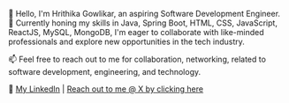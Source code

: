 👋 Hello, I'm Hrithika Gowlikar, an aspiring Software Development Engineer.
🚀 Currently honing my skills in Java, Spring Boot, HTML, CSS, JavaScript, ReactJS, MySQL, MongoDB, I'm eager to collaborate with like-minded professionals and explore new opportunities in the tech industry.

📫 Feel free to reach out to me for collaboration, networking, related to software development, engineering, and technology.

🔗 [My LinkedIn](https://www.linkedin.com/in/hrithika-gowlikar22/) | [Reach out to me @ X by clicking here](https://x.com/Hrithika22?t=shn8GVSx6jWOniX456-pWg&s=09)


<!---
Hrithika22/Hrithika22 is a ✨ special ✨ repository because its `README.md` (this file) appears on your GitHub profile.
You can click the Preview link to take a look at your changes.
--->
